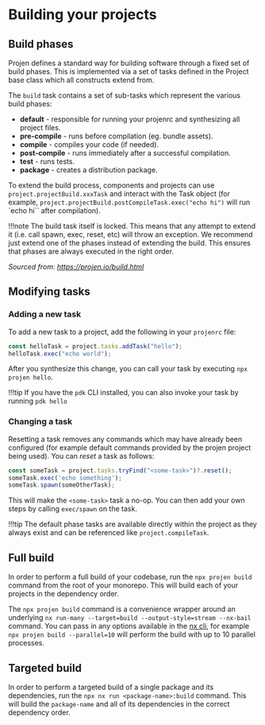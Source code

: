 # Building your projects

## Build phases

Projen defines a standard way for building software through a fixed set of build phases. This is implemented via a set of tasks defined in the Project base class which all constructs extend from.

The `build` task contains a set of sub-tasks which represent the various build phases:

- **default** - responsible for running your projenrc and synthesizing all project files.
- **pre-compile** - runs before compilation (eg. bundle assets).
- **compile** - compiles your code (if needed).
- **post-compile** - runs immediately after a successful compilation.
- **test** - runs tests.
- **package** - creates a distribution package.

To extend the build process, components and projects can use `project.projectBuild.xxxTask` and interact with the Task object (for example, `project.projectBuild.postCompileTask.exec("echo hi")` will run `echo hi`` after compilation).

!!!note
    The build task itself is locked. This means that any attempt to extend it (i.e. call spawn, exec, reset, etc) will throw an exception. We recommend just extend one of the phases instead of extending the build. This ensures that phases are always executed in the right order.

_Sourced from: https://projen.io/build.html_

## Modifying tasks

### Adding a new task

To add a new task to a project, add the following in your `projenrc` file:

```typescript
const helloTask = project.tasks.addTask("hello");
helloTask.exec("echo world");
```

After you synthesize this change, you can call your task by executing `npx projen hello`.

!!!tip
    If you have the `pdk` CLI installed, you can also invoke your task by running `pdk hello`

### Changing a task

Resetting a task removes any commands which may have already been configured (for example default commands provided by the projen project being used). You can _reset_ a task as follows:

```typescript
const someTask = project.tasks.tryFind("<some-task>")?.reset();
someTask.exec('echo something');
someTask.spawn(someOtherTask);
```

This will make the `<some-task>` task a no-op. You can then add your own steps by calling `exec/spawn` on the task.

!!!tip
    The default phase tasks are available directly within the project as they always exist and can be referenced like `project.compileTask`.

## Full build

In order to perform a full build of your codebase, run the `npx projen build` command from the root of your monorepo. This will build each of your projects in the dependency order.

The `npx projen build` command is a convenience wrapper around an underlying `nx run-many --target=build --output-style=stream --nx-bail` command. You can pass in any options available in the [nx cli](https://nx.dev/packages/nx/documents/run-many), for example `npx projen build --parallel=10` will perform the build with up to 10 parallel processes.

## Targeted build

In order to perform a targeted build of a single package and its dependencies, run the `npx nx run <package-name>:build` command. This will build the `package-name` and all of its dependencies in the correct dependency order.